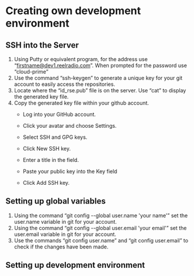 Creating own development environment
=====================================
SSH into the Server
-----
1.	Using Putty or equivalent program, for the address use “firstname@dev1.reelradio.com”. When prompted for the password use “cloud-prime”
2.	Use the command “ssh-keygen” to generate a unique key for your git account to easily access the repositories.
3.	Locate where the “id_rse.pub” file is on the server. Use “cat” to display the generated key file.
4.	Copy the generated key file within your github account.
    + Log into your GitHub account.
  
    + Click your avatar and choose Settings.
  
    + Select SSH and GPG keys.
  
    + Click New SSH key.
  
    + Enter a title in the field.
  
    + Paste your public key into the Key field
  
    + Click Add SSH key.
  
Setting up global variables
------------
1.	Using the command “git config --global user.name 'your name'” set the user.name variable in git for your account.
2.	Using the command “git config --global user.email 'your email'” set the user.email variable in git for your account.
3.	Use the commands “git config user.name” and “git config user.email” to check if the changes have been made.

Setting up development environment
-------------
